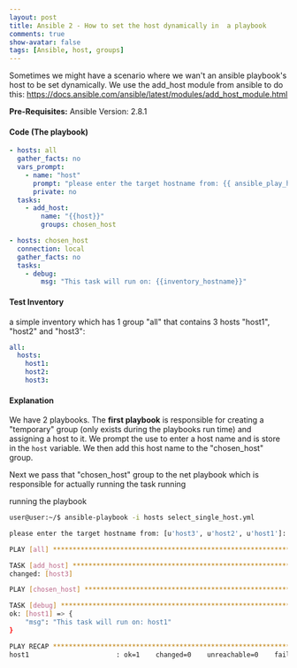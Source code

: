 ```yaml
---
layout: post
title: Ansible 2 - How to set the host dynamically in  a playbook
comments: true
show-avatar: false
tags: [Ansible, host, groups]
---
```


Sometimes we might have a scenario where we wan't an ansible playbook's host to be set dynamically.
We use the add_host module from ansible to do this: https://docs.ansible.com/ansible/latest/modules/add_host_module.html

**Pre-Requisites:**
Ansible Version: 2.8.1

#### Code (The playbook)

```yml
- hosts: all
  gather_facts: no
  vars_prompt:
    - name: "host"
      prompt: "please enter the target hostname from: {{ ansible_play_hosts }}"
      private: no
  tasks:
    - add_host:
        name: "{{host}}"
        groups: chosen_host

- hosts: chosen_host
  connection: local
  gather_facts: no
  tasks:
    - debug:
        msg: "This task will run on: {{inventory_hostname}}"
```

#### Test Inventory

a simple inventory which has 1 group "all" that contains 3 hosts "host1", "host2" and "host3":

```yml
all:
  hosts:
    host1:
    host2:
    host3:
```

#### Explanation
We have 2 playbooks. The **first playbook** is responsible for creating a "temporary" group (only exists during the playbooks run time) and assigning a host to it. We prompt the use to enter a host name and is store in the ```host``` variable. We then add this host name to the "chosen_host" group.

Next we pass that "chosen_host" group to the net playbook which is responsible for actually running the task running


running the playbook

```bash
user@user:~/$ ansible-playbook -i hosts select_single_host.yml 

please enter the target hostname from: [u'host3', u'host2', u'host1']: host1

PLAY [all] *****************************************************************************************************************************************************************************************************

TASK [add_host] ************************************************************************************************************************************************************************************************
changed: [host3]

PLAY [chosen_host] *********************************************************************************************************************************************************************************************

TASK [debug] ***************************************************************************************************************************************************************************************************
ok: [host1] => {
    "msg": "This task will run on: host1"
}

PLAY RECAP *****************************************************************************************************************************************************************************************************
host1                      : ok=1    changed=0    unreachable=0    failed=0    skipped=0    rescued=0    ignored=0   

```
